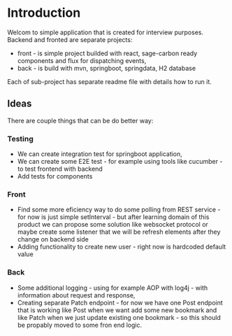 # Introduction

Welcom to simple application that is created for interview purposes. Backend and fronted are separate projects:

- front - is simple project builded with react, sage-carbon ready components and flux for dispatching events,
- back - is build with mvn, springboot, springdata, H2 database

Each of sub-project has separate readme file with details how to run it.

## Ideas

There are couple things that can be do better way:

### Testing

- We can create integration test for springboot application,
- We can create some E2E test - for example using tools like cucumber - to test frontend with backend
- Add tests for components

### Front

- Find some more eficiency way to do some polling from REST service - for now is just simple setInterval - but after
learning domain of this product we can propose some solution like websocket protocol or maybe create some listener
that we will be refresh elements after they change on backend side
- Adding functionality to create new user - right now is hardcoded default value

### Back

- Some additional logging - using for example AOP with log4j - with information about request and response,
- Creating separate Patch endpoint - for now we have one Post endpoint that is working like Post when we want add
some new bookmark and like Patch when we just update existing one bookmark - so this should be propably moved to some
fron end logic.

